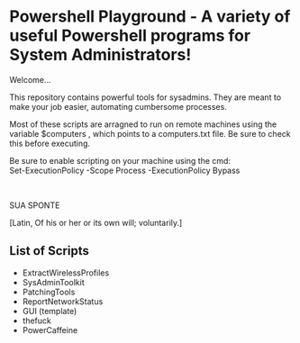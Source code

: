 # Powershell Playground - A variety of useful Powershell programs for System Administrators!

Welcome...

This repository contains powerful tools for sysadmins. They are meant to make your job easier, automating cumbersome processes.


Most of these scripts are arragned to run on remote machines using the variable $computers , which points to a computers.txt file. Be sure to check this before executing.


Be sure to enable scripting on your machine using the cmd: <br/> 
Set-ExecutionPolicy -Scope Process -ExecutionPolicy Bypass



<br/>

SUA SPONTE

[Latin, Of his or her or its own will; voluntarily.]


## List of Scripts

- ExtractWirelessProfiles
- SysAdminToolkit
- PatchingTools
- ReportNetworkStatus
- GUI (template)
- thefuck
- PowerCaffeine
